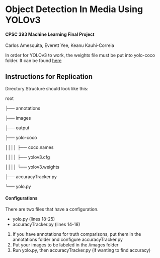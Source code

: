 # Object Detection In Media Using YOLOv3

#### CPSC 393 Machine Learning Final Project

Carlos Amesquita, Everett Yee, Keanu Kauhi-Correia

In order for YOLOv3 to work, the weights file must be put into yolo-coco folder. It can be found [here](https://pjreddie.com/media/files/yolov3.weights)

## Instructions for Replication
Directory Structure should look like this:

root

├── annotations

├── images

├── output

├── yolo-coco

││││   ├── coco.names

││││   ├── yolov3.cfg

││││   └── yolov3.weights

├── accuracyTracker.py

└── yolo.py

#### Configurations
There are two files that have a configuration.
- yolo.py (lines 18-25)
- accuracyTracker.py (lines 14-18)

1. If you have annotations for truth comparisons, put them in the annotations folder and configure accuracyTracker.py
2. Put your images to be labeled in the /images folder
3. Run yolo.py, then accuracyTracker.py (if wanting to find accuracy)

